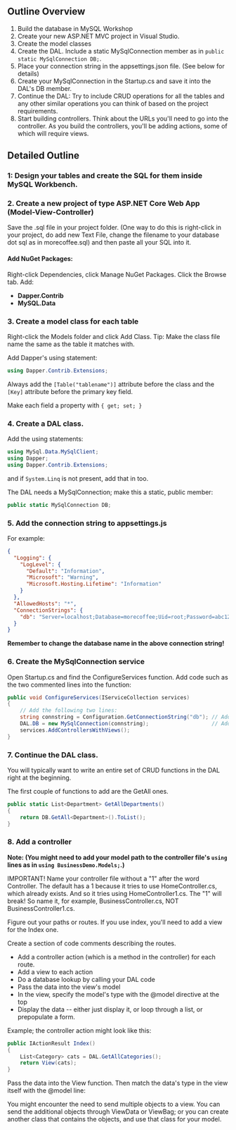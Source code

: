 ## Outline Overview

1. Build the database in MySQL Workshop
2. Create your new ASP.NET MVC project in Visual Studio.
3. Create the model classes
4. Create the DAL. Include a static MySqlConnection member as in ```public static MySqlConnection DB;```.
5. Place your connection string in the appsettings.json file. (See below for details)
6. Create your MySqlConnection in the Startup.cs and save it into the DAL's DB member.
7. Continue the DAL: Try to include CRUD operations for all the tables and any other similar operations you can think of based on the project requirements.
8. Start building controllers. Think about the URLs you'll need to go into the controller. As you build the controllers, you'll be adding actions, some of which will require views.

## Detailed Outline

### 1: Design your tables and create the SQL for them inside MySQL Workbench.

### 2. Create a new project of type ASP.NET Core Web App (Model-View-Controller)

Save the .sql file in your project folder. (One way to do this is right-click in your project, do add new Text File, change the filename to your database dot sql as in morecoffee.sql) and then paste all your SQL into it.

#### Add NuGet Packages:
Right-click Dependencies, click Manage NuGet Packages. Click the Browse tab. Add:
* **Dapper.Contrib**
* **MySQL.Data**

### 3. Create a model class for each table

Right-click the Models folder and click Add Class. Tip: Make the class file name the same as the table it matches with.

Add Dapper's using statement:

```cs
using Dapper.Contrib.Extensions;
```

Always add the ```[Table("tablename")]``` attribute before the class and the ```[Key]``` attribute before the primary key field.

Make each field a property with ```{ get; set; }```


### 4. Create a DAL class.

Add the using statements:
```cs
using MySql.Data.MySqlClient;
using Dapper;
using Dapper.Contrib.Extensions;
```

and if ```System.Linq``` is not present, add that in too.

The DAL needs a MySqlConnection; make this a static, public member:

```cs
public static MySqlConnection DB;
```

### 5. Add the connection string to appsettings.js

For example:

```json
{
  "Logging": {
    "LogLevel": {
      "Default": "Information",
      "Microsoft": "Warning",
      "Microsoft.Hosting.Lifetime": "Information"
    }
  },
  "AllowedHosts": "*",
  "ConnectionStrings": {
    "db": "Server=localhost;Database=morecoffee;Uid=root;Password=abc123"
  }
}
```

**Remember to change the database name in the above connection string!**

### 6. Create the MySqlConnection service

Open Startup.cs and find the ConfigureServices function. Add code such as the two commented lines into the function:

```cs
public void ConfigureServices(IServiceCollection services)
{
	// Add the following two lines:
	string connstring = Configuration.GetConnectionString("db"); // Add this
	DAL.DB = new MySqlConnection(connstring);                    // Add this
	services.AddControllersWithViews();
}
```

### 7. Continue the DAL class.

You will typically want to write an entire set of CRUD functions in the DAL right at the beginning.

The first couple of functions to add are the GetAll ones.

```cs
public static List<Department> GetAllDepartments()
{
	return DB.GetAll<Department>().ToList();
}
```

### 8. Add a controller

**Note: (You might need to add your model path to the controller file's ```using``` lines as in ```using BusinessDemo.Models;```.)**

IMPORTANT! Name your controller file without a "1" after the word Controller. The default has a 1 because it tries to use HomeController.cs, which already exists.
And so it tries using HomeController1.cs. The "1" will break! So name it, for example, BusinessController.cs, NOT BusinessController1.cs.

Figure out your paths or routes. If you use index, you'll need to add a view for the Index one. 

Create a section of code comments describing the routes.

* Add a controller action (which is a method in the controller) for each route.
* Add a view to each action
* Do a database lookup by calling your DAL code
* Pass the data into the view's model
* In the view, specify the model's type with the @model directive at the top
* Display the data -- either just display it, or loop through a list, or prepopulate a form.

Example; the controller action might look like this:

```cs
public IActionResult Index()
{
	List<Category> cats = DAL.GetAllCategories();
	return View(cats);
}
```

Pass the data into the View function. Then match the data's type in the view itself with the @model line:

You might encounter the need to send multiple objects to a view. You can send the additional objects through ViewData or ViewBag; or you can create another class that contains the objects, and use that class for your model.


